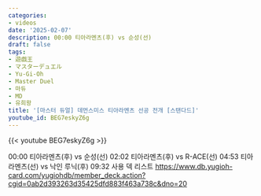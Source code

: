 ```yaml
---
categories:
- videos
date: '2025-02-07'
description: 00:00 티아라멘츠(후) vs 순성(선)
draft: false
tags:
- 遊戯王
- マスターデュエル
- Yu-Gi-Oh
- Master Duel
- 마듀
- MD
- 유희왕
title: '[마스터 듀얼] 데먼스미스 티아라멘츠 선공 전개 [스탠다드]'
youtube_id: BEG7eskyZ6g
---
```



{{< youtube BEG7eskyZ6g >}}

00:00 티아라멘츠(후) vs 순성(선)
02:02 티아라멘츠(후) vs R-ACE(선)
04:53 티아라멘츠(선) vs 낙인 루닉(후)
09:32 사용 덱 리스트
https://www.db.yugioh-card.com/yugiohdb/member_deck.action?cgid=0ab2d393263d35425dfd883f463a738c&dno=20